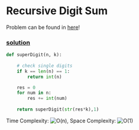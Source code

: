 # Recursive Digit Sum

Problem can be found in [here](https://www.hackerrank.com/challenges/one-week-preparation-kit-recursive-digit-sum/problem?h_l=interview&isFullScreen=true&playlist_slugs%5B%5D%5B%5D=preparation-kits&playlist_slugs%5B%5D%5B%5D=one-week-preparation-kit&playlist_slugs%5B%5D%5B%5D=one-week-day-four)!

### [solution](/HackerRank-1week/day4/RecursiveDigitSum/solution.py)

```python
def superDigit(n, k):
        
    # check single digits
    if k == len(n) == 1:
        return int(n)

    res = 0
    for num in n:
        res += int(num)
    
    return superDigit(str(res*k),1)
```

Time Complexity: ![O(n)](<https://latex.codecogs.com/svg.image?\inline&space;O(n)>), Space Complexity: ![O(1)](<https://latex.codecogs.com/svg.image?\inline&space;O(1)>)